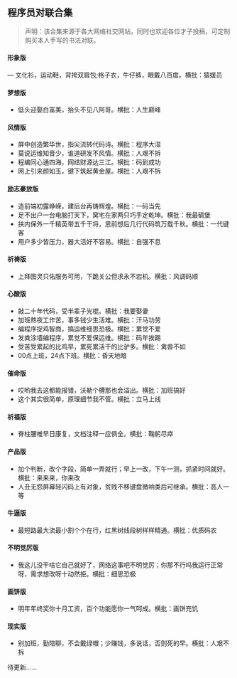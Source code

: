 ## 程序员对联合集
> 声明：该合集来源于各大网络社交网站，同时也欢迎各位才子投稿，可定制购买本人手写的书法对联。

#### 形象版
— 文化衫，运动鞋，背挎双肩包;格子衣，牛仔裤，眼戴八百度。横批：猿媛员

#### 梦想版
- 低头迎娶白富美，抬头不见八阿哥。横批：人生巅峰

#### 风情版
- 屏中创造繁华世，指尖流转代码诗。横批：程序大湿
- 莫说运维知音少，谁道研发不风情。横批：人艰不拆
- 程编同心通四海，网结财源达三江。横批：码到成功
- 网上引来颜如玉，键下筑起黄金屋。横批：人艰不拆

#### 励志豪放版
- 造前端初露峥嵘，建后台再铸辉煌。横批：一码当先
- 足不出户一台电脑打天下，窝宅在家两只巧手定乾坤。横批：我最碉堡
- 扶内保外一千精英带五千干将，思前想后几行代码筑万载千秋。横批：一代键客
- 用户多少皆压力，器大活好不容易。横批：自强不息

#### 祈祷版
- 上拜图灵只佑服务可用，下跪关公但求永不宕机。横批：风调码顺

#### 心酸版
- 敲二十年代码，受半辈子光棍。横批：我要娶妻
- 加班熬夜工作苦，事多钱少生活难。横批：汗马功劳
- 编程序捉鸡智商，搞运维细思恐极。横批：累觉不爱
- 发粪涂墙编程序，累觉不爱保运维。横批：码年挨踢
- 受苦受累起的比鸡早，累死累活干的比驴多。横批：禽兽不如
- 00点上班，24点下班。横批：昏天地暗

#### 催命版
- 哎哟我去这都能报错，沃勒个槽那也会溢出。横批：加班搞好
- 这个其实很简单，原理细节我不管。横批：立马上线

#### 祈福版
- 脊柱腰椎早日康复，文档注释一应俱全。横批：鞠躬尽瘁
  
#### 产品版
- 加个判断，改个字段，简单一弄就行；早上一改，下午一测，抓紧时间就好。横批：来来来，你来改
- 人丑无怨屏幕轻闪码上有对象，贫贱不移键盘微响类后可继承。横批：高人一等

#### 牛逼版
- 最短路最大流最小割个个在行，红黑树线段树样样精通。横批：优质码农

#### 不明觉厉版
- 我这儿没干啥它自己就好了，网络这事吧不明觉厉；你那不行吗我运行正常呀，需求想改呀十动然拒。横批：细思恐极

#### 画饼版
- 明年年终奖你十月工资，百个功能愿你一气呵成。横批：画饼充饥

#### 现实版
- 别加班，勤陪聊，不会戴绿帽；少赚钱，多说话，否则死的早。横批：人艰不拆

待更新......
